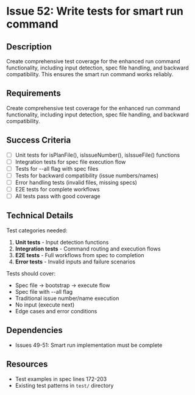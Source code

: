 # Issue 52: Write tests for smart run command

## Description
Create comprehensive test coverage for the enhanced run command functionality, including input detection, spec file handling, and backward compatibility. This ensures the smart run command works reliably.

## Requirements
Create comprehensive test coverage for the enhanced run command functionality, including input detection, spec file handling, and backward compatibility.

## Success Criteria
- [ ] Unit tests for isPlanFile(), isIssueNumber(), isIssueFile() functions
- [ ] Integration tests for spec file execution flow
- [ ] Tests for --all flag with spec files
- [ ] Tests for backward compatibility (issue numbers/names)
- [ ] Error handling tests (invalid files, missing specs)
- [ ] E2E tests for complete workflows
- [ ] All tests pass with good coverage

## Technical Details
Test categories needed:
1. **Unit tests** - Input detection functions
2. **Integration tests** - Command routing and execution flows
3. **E2E tests** - Full workflows from spec to completion
4. **Error tests** - Invalid inputs and failure scenarios

Tests should cover:
- Spec file → bootstrap → execute flow
- Spec file with --all flag
- Traditional issue number/name execution
- No input (execute next)
- Edge cases and error conditions

## Dependencies
- Issues 49-51: Smart run implementation must be complete

## Resources
- Test examples in spec lines 172-203
- Existing test patterns in `test/` directory
